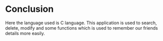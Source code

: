 # Conclusion
Here the language used is C language. This application is used to search, delete, modify and some functions which is used to remember our friends details more easily.
